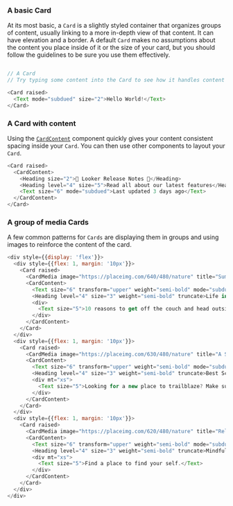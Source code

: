 
<div class="doc-section-divider"></div>

### A basic Card

At its most basic, a `Card` is a slightly styled container that organizes groups of content, usually linking to a more in-depth view of that content. It can have elevation and a border. A default `Card` makes no assumptions about the content you place inside of it or the size of your card, but you should follow the guidelines to be sure you use them effectively.


```js

// A Card
// Try typing some content into the Card to see how it handles content by default

<Card raised>
  <Text mode="subdued" size="2">Hello World!</Text>
</Card>
```

<div class="doc-section-divider"></div>

### A Card with content

Using the [`CardContent`](/#!/CardContent) component quickly gives your content consistent spacing inside your `Card`. You can then use other components to layout your `Card`.

```js
<Card raised>
  <CardContent>
    <Heading size="2">🎉 Looker Release Notes 🎉</Heading>
    <Heading level="4" size="5">Read all about our latest features</Heading>
    <Text size="6" mode="subdued">Last updated 3 days ago</Text>
  </CardContent>
</Card>
```

<div class="doc-section-divider"></div>

### A group of media Cards

A few common patterns for `Cards` are displaying them in groups and using images to reinforce the content of the card.

```js
<div style={{display: 'flex'}}>
  <div style={{flex: 1, margin: '10px'}}>
    <Card raised>
      <CardMedia image="https://placeimg.com/640/480/nature" title="Summer Nature"></CardMedia>
      <CardContent>
        <Text size="6" transform="upper" weight="semi-bold" mode="subdued">Summer</Text>
        <Heading level="4" size="3" weight="semi-bold" truncate>Life in The Great Outdoors</Heading>
        <div>
          <Text size="5">10 reasons to get off the couch and head outside this summer.</Text>
        </div>
      </CardContent>
    </Card>
  </div>
  <div style={{flex: 1, margin: '10px'}}>
    <Card raised>
      <CardMedia image="https://placeimg.com/630/480/nature" title="A Scenic Valley"></CardMedia>
      <CardContent>
        <Text size="6" transform="upper" weight="semi-bold" mode="subdued">Explore</Text>
        <Heading level="4" size="3" weight="semi-bold" truncate>Best Scenic Hikes</Heading>
        <div mt="xs">
          <Text size="5">Looking for a new place to trailblaze? Make sure it has a great view!</Text>
        </div>
      </CardContent>
    </Card>
  </div>
  <div style={{flex: 1, margin: '10px'}}>
    <Card raised>
      <CardMedia image="https://placeimg.com/620/480/nature" title="Relaxing Views"></CardMedia>
      <CardContent>
        <Text size="6" transform="upper" weight="semi-bold" mode="subdued">Relax</Text>
        <Heading level="4" size="3" weight="semi-bold" truncate>Mindfull Wilderness</Heading>
        <div mt="xs">
          <Text size="5">Find a place to find your self.</Text>
        </div>
      </CardContent>
    </Card>
  </div>
</div>
```

